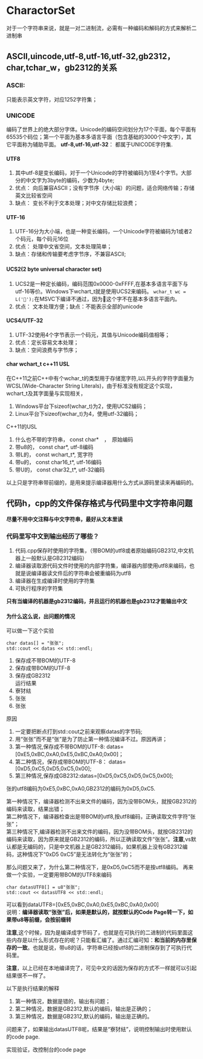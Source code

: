# CharactorSet
对于一个字符串来说，就是一对二进制流，必需有一种编码和解码的方式来解析二进制串
## ASCII,uincode,utf-8,utf-16,utf-32,gb2312，char,tchar_w，gb2312的关系

### ASCII:
   只能表示英文字符，对应1252字符集；
### UNICODE
   编码了世界上的绝大部分字体。Unicode的编码空间划分为17个平面，每个平面有65535个码位；第一个平面为基本多语言平面（包含基础的3000个中文字），其它平面称为辅助平面。 
__utf-8,utf-16,utf-32__： 都属于UNICODE字符集.

#### UTF8
1. 其中utf-8是变长编码，对于一个Unicode的字符被编码为1至4个字节。大部分的中文字为3byte的编码，少数为4byte; 
2. 优点： 向后兼容ASCII；没有字节序（大小端）的问题，适合网络传输；存储英文比较省空间
3. 缺点： 变长不利于文本处理；对中文存储比较浪费；

#### UTF-16
1. UTF-16分为大小端，也是一种变长编码，一个Unicode字符被编码为1或者2个码元，每个码元16位
2. 优点： 处理中文省空间，文本处理简单；
3. 缺点：存储和传输要考虑字节序，不兼容ASCII; 

#### UCS2(2 byte universal character set)　
1. UCS2是一种定长编码，编码范围0x0000-0xFFFF,在基本多语言平面下与utf-16等价。Windows下wchart_t就是使用UCS2来编码。
`wchar_t wc = L('𪚥');`在MSVC下编译不通过，因为𪚥这个字不在基本多语言平面内。
2. 优点： 文本处理方便；缺点：不能表示全部的unicode

#### UCS4/UTF-32
1. UTF-32使用4个字节表示一个码元，其值与Unicode编码值相等；
2. 优点：定长容易文本处理；
3. 缺点：空间浪费与字节序；
 


#### char wchart_t c++11 USL
在C++11之前C++中有个wchar_t的类型用于存储宽字符,以L开头的字符字面量为WCSL(Wide-Character String Literals)，由于标准没有规定这个实现，wchart_t及其字面量与实现相关，
1. Windows平台下sizeof(wchar_t)为2，使用UCS2编码；
2. Linux平台下sizeof(wchar_t)为4，使用utf-32编码；

C++11的USL
1. 什么也不带的字符串， const char*　，　原始编码 
2. 带u8的，  const char*, utf-8编码
3. 带L的，   const wchart_t*, 宽字符
4. 带u的，   const char16_t*, utf-16编码
5. 带U的，   const char32_t*, utf-32编码

以上只是字符串带前缀的，是用来提示编译器用什么方式从源码里读来再编码的。

## 代码h，cpp的文件保存格式与代码里中文字符串问题
__尽量不用中文注释与中文字符串，最好从文本里读__

### 代码里写中文到输出经历了哪些？
1. 代码.cpp保存时使用的字符集，（带BOM的utf8或者原始编码GB2312,中文机器上一般默认是GB2312编码）
2. 编译器读取源代码文件时使用的内部字符集，编译器内部使用utf8来编码，也就是说编译器读文件后的字符串会被重编码为utf8
3. 编译器在生成编译时使用的字符集
4. 可执行程序的字符集

__只有当编译的机器是gb2312编码，并且运行的机器也是gb2312才能输出中文__

#### 为什么这么说，出问题的情况
可以做一下这个实验  

	char datas[] = "张张";
	std::cout << datas << std::endl;

1. 保存成不带BOM的UTF-8
2. 保存成带BOM的UTF-8
3. 保存成GB2312  
运行结果
1. 寮犲紶
2. 张张
3. 张张

原因
1. 一定要把断点打到std::cout之前来观察datas的字节码; 
2. 用“张张”而不是“张”是为了防止第一种情况编译不过。原因再讲；
2. 第一种情况,保存成不带BOM的UTF-8: datas=[0xE5,0xBC,0xA0,0xE5,0xBC,0xA0,0x00]；
3. 第二种情况，保存成带BOM的UTF-8： datas=[0xD5,0xC5,0xD5,0xC5,0x00];
4. 第三种情况,保存成GB2312:datas=[0xD5,0xC5,0xD5,0xC5,0x00];

张的utf8编码为0xE5,0xBC,0xA0,GB2312的编码为0xD5,0xC5.   

第一种情况下，编译器检测不出来文件的编码，因为没带BOM头，就按GB2312的编码来读取，结果出错；  
第二种情况下，编译器检查出是带BOM的utf8,按utf8编码，正确读取文件字符“张张”；  
第三种情况下,编译器检测不出来文件的编码，因为没带BOM头，就按GB2312的编码来读取，因为原来就是GB2312的编码，所以正确读取文件“张张”。__注意__,vs默认都是无编码的，只是中文机器上是GB2312编码，如果机器上没有GB2312编码，这种情况下“0xD5 0xC5”是无法转化为“张张”的；

那么问题又来了，为什么第二种情况下，是0xD5,0xC5而不是按utf8编码。
再来做一个实验，一定要用带BOM的UTF8来编码

	char datasUTF8[] = u8"张张";
	std::cout << datasUTF8 << std::endl;

可以看到dataUTF8=[0xE5,0xBC,0xA0,0xE5,0xBC,0xA0,0x00]  
说明：__编译器读取“张张”后，如果是默认的，就按默认的Code Page转一下，如果带u8等前缀，会按前缀转__

__注意__,这个时候，因为是编译成字节码了，也就是在可执行的二进制的代码里面这些内存是以什么形式存在的呢？只能看汇编了。通过汇编可知：__和当前的内存里保存的一致__。也就是说，带u8的话，字符串已经按utf8的二进制保存到了可执行代码里。

__注意__，以上已经在本地编译完了，可见中文的话因为保存的方式不一样就可以引起结果很不一样了。 

以下是执行结果的解释
1. 第一种情况，数据是错的，输出有问题；
2. 第二种情况，数据是GB2312,默认的编码，输出是正确的；
3. 第三种情况，数据是GB2312,默认的编码，输出是正确的。

问题来了，如果输出datasUTF8呢，结果是“寮犲紶”，说明控制输出时使用默认的code page.

实现验证，改控制台的code page










